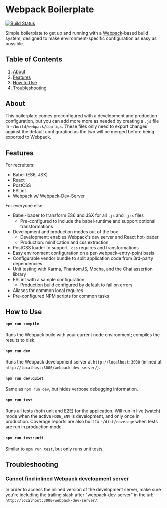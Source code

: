 Webpack Boilerplate
===================

[![Build Status](https://travis-ci.org/davezuko/webpack-boilerplate.svg?branch=master)](https://travis-ci.org/davezuko/webpack-boilerplate/)

Simple boilerplate to get up and running with a [Webpack](http://webpack.github.io/)-based build system; designed to make environment-specific configuration as easy as possible.

Table of Contents
-----------------
1. [About](#about)
1. [Features](#features)
1. [How to Use](#how-to-use)
1. [Troubleshooting](#troubleshooting)

About
-----
This boilerplate comes preconfigured with a development and production configuration, but you can add more more as needed by creating a `.js` file in `~/build/webpack/configs`. These files only need to export changes against the default configuration as the two will be merged before being exported to Webpack.

Features
--------

For recruiters:
 * Babel (ES6, JSX)
 * React
 * PostCSS
 * ESLint
 * Webpack w/ Webpack-Dev-Server

For everyone else:

* Babel-loader to transform ES6 and JSX for all `.js` and `.jsx` files
  * Pre-configured to include the babel-runtime and support optional transformations
* Development and production modes out of the box
  * Development: enables Webpack's dev server and React hot-loader
  * Production: minification and css extraction
* PostCSS loader to support `.css` requires and transformations
* Easy environment configuration on a per-webpack-entry-point basis
* Configurable vendor bundle to split application code from 3rd-party dependencies
* Unit testing with Karma, PhantomJS, Mocha, and the Chai assertion library
* ESLint with a sample configuration
  * Production build configured by default to fail on errors
* Aliases for common local requires
* Pre-configured NPM scripts for common tasks

How to Use
----------

#### `npm run compile`
Runs the Webpack build with your current node environment; compiles the results to disk.

#### `npm run dev`
Runs the Webpack development server at `http://localhost:3000` (inlined at `http://localhost:3000/webpack-dev-server/`).

#### `npm run dev:quiet`
Same as `npm run dev`, but hides verbose debugging information.

#### `npm run test`
Runs all tests (both unit and E2E) for the application. Will run in live (watch) mode when the active `NODE_ENV` is development, and only once in production. Coverage reports are also built to `~/dist/coverage` when tests are run in production mode.

#### `npm run test:unit`
Similar to `npm run test`, but only runs unit tests.

Troubleshooting
---------------

### Cannot find inlined Webpack development server
In order to access the inlined version of the development server, make sure you're including the trailing slash after "webpack-dev-server" in the url: `http://localhost:3000/webpack-dev-server/`.

